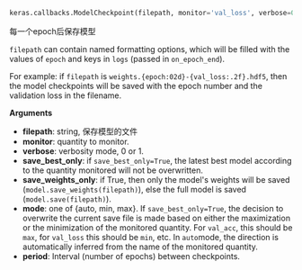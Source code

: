 ```python
keras.callbacks.ModelCheckpoint(filepath, monitor='val_loss', verbose=0, save_best_only=False, save_weights_only=False, mode='auto', period=1)
```

每一个epoch后保存模型

`filepath` can contain named formatting options, which will be filled with the values of `epoch` and keys in `logs` (passed in `on_epoch_end`).

For example: if `filepath` is `weights.{epoch:02d}-{val_loss:.2f}.hdf5`, then the model checkpoints will be saved with the epoch number and the validation loss in the filename.

**Arguments**

- **filepath**: string, 保存模型的文件
- **monitor**: quantity to monitor.
- **verbose**: verbosity mode, 0 or 1.
- **save_best_only**: if `save_best_only=True`, the latest best model according to the quantity monitored will not be overwritten.
- **save_weights_only**: if True, then only the model's weights will be saved (`model.save_weights(filepath)`), else the full model is saved (`model.save(filepath)`).
- **mode**: one of {auto, min, max}. If `save_best_only=True`, the decision to overwrite the current save file is made based on either the maximization or the minimization of the monitored quantity. For `val_acc`, this should be `max`, for `val_loss` this should be `min`, etc. In `auto`mode, the direction is automatically inferred from the name of the monitored quantity.
- **period**: Interval (number of epochs) between checkpoints.